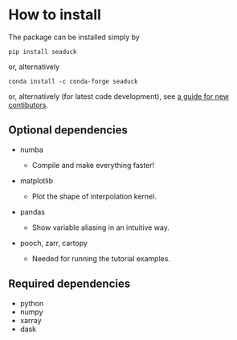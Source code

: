 # How to install

The package can be installed simply by

```shell
pip install seaduck
```

or, alternatively

```shell
conda install -c conda-forge seaduck
```

or, alternatively (for latest code development), see [a guide for new contibutors](guide_for_developer.md).

## Optional dependencies

- numba
  - Compile and make everything faster!
- matplotlib
  - Plot the shape of interpolation kernel.
- pandas
  - Show variable aliasing in an intuitive way.

- pooch, zarr, cartopy
  - Needed for running the tutorial examples.


## Required dependencies

- python
- numpy
- xarray
- dask
